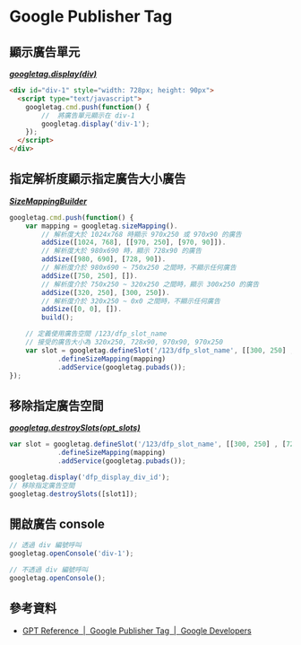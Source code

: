 # Google Publisher Tag

## 顯示廣告單元

***[googletag.display(div)](https://developers.google.com/doubleclick-gpt/reference#googletag.disablePublisherConsole)***

```html
<div id="div-1" style="width: 728px; height: 90px">
  <script type="text/javascript">
    googletag.cmd.push(function() {
        //  將廣告單元顯示在 div-1
        googletag.display('div-1');
    });
  </script>
</div>
```

## 指定解析度顯示指定廣告大小廣告

***[SizeMappingBuilder](https://developers.google.com/doubleclick-gpt/reference#googletag.SizeMappingBuilder)***

```javascript
googletag.cmd.push(function() {
    var mapping = googletag.sizeMapping().
        // 解析度大於 1024x768 時顯示 970x250 或 970x90 的廣告
        addSize([1024, 768], [[970, 250], [970, 90]]).
        // 解析度大於 980x690 時，顯示 728x90 的廣告
        addSize([980, 690], [728, 90]).
        // 解析度介於 980x690 ~ 750x250 之間時，不顯示任何廣告
        addSize([750, 250], []).
        // 解析度介於 750x250 ~ 320x250 之間時，顯示 300x250 的廣告
        addSize([320, 250], [300, 250]).
        // 解析度介於 320x250 ~ 0x0 之間時，不顯示任何廣告
        addSize([0, 0], []).
        build();

    // 定義使用廣告空間 /123/dfp_slot_name
    // 接受的廣告大小為 320x250, 728x90, 970x90, 970x250
    var slot = googletag.defineSlot('/123/dfp_slot_name', [[300, 250] , [728, 90], [970, 250], [970, 90]], 'dfp_display_div_id')
            .defineSizeMapping(mapping)
            .addService(googletag.pubads());
});
```

## 移除指定廣告空間

***[googletag.destroySlots(opt_slots)](https://developers.google.com/doubleclick-gpt/reference#googletag.destroySlots)***


```javascript
var slot = googletag.defineSlot('/123/dfp_slot_name', [[300, 250] , [728, 90], [970, 250], [970, 90]], 'dfp_display_div_id')
            .defineSizeMapping(mapping)
            .addService(googletag.pubads());

googletag.display('dfp_display_div_id');
// 移除指定廣告空間
googletag.destroySlots([slot1]);
```

## 開啟廣告 console

```javascript
// 透過 div 編號呼叫
googletag.openConsole('div-1');

// 不透過 div 編號呼叫
googletag.openConsole();
```

## 參考資料
* [GPT Reference  |  Google Publisher Tag  |  Google Developers](https://developers.google.com/doubleclick-gpt/reference)